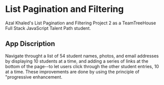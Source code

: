 # List Pagination and Filtering
Azal Khaled's List Pagination and Filtering Project 2 as a TeamTreeHouse Full Stack JavaScript Talent Path student.

## App Discription 

Navigate throught a list of 54 student names, photos, and email addresses by displaying 10 students at a time, and adding a series of links at the bottom of the page--to let users click through the other student entries, 10 at a time. These improvements are done by using the principle of "progressive enhancement.
